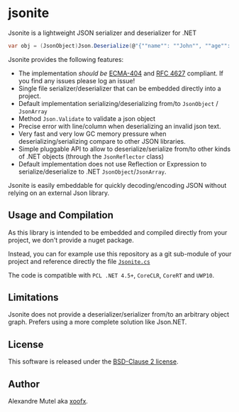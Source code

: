 # jsonite

Jsonite is a lightweight JSON serializer and deserializer for .NET

```C#
var obj = (JsonObject)Json.Deserialize(@"{""name"": ""John"", ""age"": 26}")
```

Jsonite provides the following features:

- The implementation *should be* [ECMA-404](http://www.ecma-international.org/publications/files/ECMA-ST/ECMA-404.pdf) and [RFC 4627](https://tools.ietf.org/html/rfc4627) compliant. If you find any issues please log an issue!
- Single file serializer/deserializer that can be embedded directly into a project.
- Default implementation serializing/deserializing from/to `JsonObject` / `JsonArray`
- Method `Json.Validate` to validate a json object
- Precise error with line/column when deserializing an invalid json text.
- Very fast and very low GC memory pressure when deserializing/serializing compare to other JSON libraries.
- Simple pluggable API to allow to deserialize/serialize from/to other kinds of .NET objects (through the `JsonReflector` class)
- Default implementation does not use Reflection or Expression to serialize/deserialize to .NET `JsonObject`/`JsonArray`.

Jsonite is easily embeddable for quickly decoding/encoding JSON without relying on an external Json library.

## Usage and Compilation

As this library is intended to be embedded and compiled directly from your project, we don't provide a nuget package.

Instead, you can for example use this repository as a git sub-module of your project and reference directly the file [`Jsonite.cs`](http://github.com/textamina/jsonite/tree/master/src/Textamina.Jsonite/Jsonite.cs)

The code is compatible with `PCL .NET 4.5+`, `CoreCLR`, `CoreRT` and `UWP10`.

## Limitations

Jsonite does not provide a deserializer/serializer from/to an arbitrary object graph. Prefers using a more complete solution like Json.NET.

## License
This software is released under the [BSD-Clause 2 license](http://opensource.org/licenses/BSD-2-Clause). 

## Author

Alexandre Mutel aka [xoofx](http://xoofx.com).
